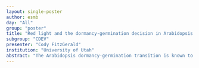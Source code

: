 ```yaml
---
layout: single-poster
author: esmb
day: "All"
group: "poster"
title: "Red light and the dormancy-germination decision in Arabidopsis seeds"
subgroup: "CDEV"
presenter: "Cody FitzGerald"
institution: "University of Utah"
abstract: "The Arabidopsis dormancy-germination transition is known to be environmentally-cued by red light and controlled by the competing hormones abscisic acid (ABA) and gibberellin (GA) produced by the seed. Recently, new molecular details emerged concerning the propagation of red light through a complex gene regulatory network involving PhyB, PIF1, and RVE1 and two feedback loops. This network influences the formation of the PIF1-RVE1 complex. The PIF1-RVE1 complex is a transcription factor that regulates the production of ABA and GA and helps shift the balance to high concentration of ABA and low concentration of GA, which corresponds to a dormant seed state. This new gene regulatory network has not been analyzed mathematically. Our analysis shows that this gene regulatory network exhibits switch-like bistability as a function of the red light input and makes a suite of biologically-testable predictions concerning seed dormancy and germination in response to the amplitude and periodicity of an oscillatory red light input."
---
```

